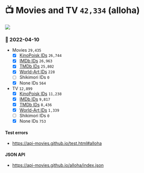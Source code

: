 # :tv: Movies and TV `42,334` (alloha)

<a href="https://API-Movies.github.io"><img src="https://API-Movies.github.io/banner.png?cache"></a>

### :date: 2022-04-10
- Movies `29,435`
  - [x] <a href="https://API-Movies.github.io/alloha/movie_kinopoisk_ids.json">KinoPoisk IDs</a> `26,744`
  - [x] <a href="https://API-Movies.github.io/alloha/movie_imdb_ids.json">IMDb IDs</a> `26,963`
  - [x] <a href="https://API-Movies.github.io/alloha/movie_tmdb_ids.json">TMDb IDs</a> `25,802`
  - [x] <a href="https://API-Movies.github.io/alloha/movie_world_art_ids.json">World-Art IDs</a> `228`
  - [ ] Shikimori IDs `0`
  - [x] None IDs `564`
- TV `12,899`
  - [x] <a href="https://API-Movies.github.io/alloha/tv_kinopoisk_ids.json">KinoPoisk IDs</a> `11,238`
  - [x] <a href="https://API-Movies.github.io/alloha/tv_imdb_ids.json">IMDb IDs</a> `9,817`
  - [x] <a href="https://API-Movies.github.io/alloha/tv_tmdb_ids.json">TMDb IDs</a> `8,436`
  - [x] <a href="https://API-Movies.github.io/alloha/tv_world_art_ids.json">World-Art IDs</a> `1,339`
  - [ ] Shikimori IDs `0`
  - [x] None IDs `753`
#### Test errors
- <a href='https://api-movies.github.io/test.html#alloha'>https://api-movies.github.io/test.html#alloha</a>
#### JSON API
- <a href='https://api-movies.github.io/alloha/index.json'>https://api-movies.github.io/alloha/index.json</a>
